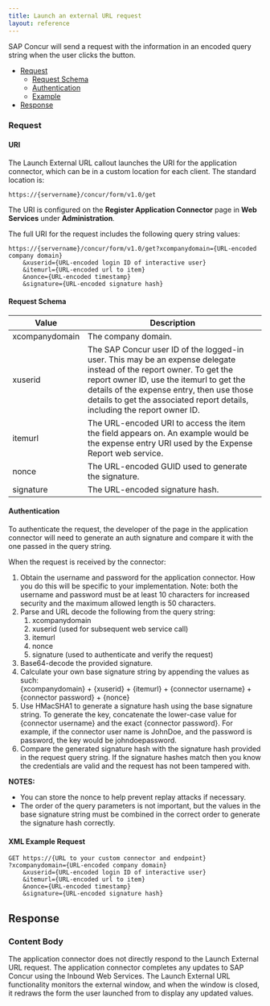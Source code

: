 ```yaml
---
title: Launch an external URL request
layout: reference
---
```


SAP Concur will send a request with the information in an encoded query string when the user clicks the button.

* [Request](#request)
  * [Request Schema](#req-schema)
  * [Authentication](#authentication)
  * [Example](#req-example)
* [Response](#response)

### <a name="request"></a>Request

#### URI
The Launch External URL callout launches the URI for the application connector, which can be in a custom location for each client. The standard location is:

`https://{servername}/concur/form/v1.0/get`

The URI is configured on the **Register Application Connector** page in **Web Services** under **Administration**.

The full URI for the request includes the following query string values:

```
https://{servername}/concur/form/v1.0/get?xcompanydomain={URL-encoded company domain}
    &xuserid={URL-encoded login ID of interactive user}
    &itemurl={URL-encoded url to item}
    &nonce={URL-encoded timestamp}
    &signature={URL-encoded signature hash}
```

#### <a name="req-schema"></a>Request Schema

| Value | Description |
|-------|-------------|
|  xcompanydomain |  The company domain. |  
|  xuserid |  The SAP Concur user ID of the logged-in user. This may be an expense delegate instead of the report owner. To get the report owner ID, use the itemurl to get the details of the expense entry, then use those details to get the associated report details, including the report owner ID. |
|  itemurl |  The URL-encoded URI to access the item the field appears on. An example would be the expense entry URI used by the Expense Report web service. |
|  nonce |  The URL-encoded GUID used to generate the signature. |
|  signature |  The URL-encoded signature hash. |

#### <a name="authentication"></a>Authentication
To authenticate the request, the developer of the page in the application connector will need to generate an auth signature and compare it with the one passed in the query string.

When the request is received by the connector:

1. Obtain the username and password for the application connector. How you do this will be specific to your implementation. Note: both the username and password must be at least 10 characters for increased security and the maximum allowed length is 50 characters.
2. Parse and URL decode the following from the query string:
    1. xcompanydomain
    2. xuserid (used for subsequent web service call)
    3. itemurl
    4. nonce
    5. signature (used to authenticate and verify the request)
3. Base64-decode the provided signature.
4. Calculate your own base signature string by appending the values as such:  
{xcompanydomain} + {xuserid} + {itemurl} + {connector username} + {connector password} + {nonce}
5. Use HMacSHA1 to generate a signature hash using the base signature string. To generate the key, concatenate the lower-case value for {connector username} and the exact {connector password}. For example, if the connector user name is JohnDoe, and the password is password, the key would be johndoepassword.
6. Compare the generated signature hash with the signature hash provided in the request query string.
If the signature hashes match then you know the credentials are valid and the request has not been tampered with.

**NOTES:**

* You can store the nonce to help prevent replay attacks if necessary.
* The order of the query parameters is not important, but the values in the base signature string must be combined in the correct order to generate the signature hash correctly.


####  <a name="req-example"></a>XML Example Request

```
GET https://{URL to your custom connector and endpoint}
?xcompanydomain={URL-encoded company domain}
    &xuserid={URL-encoded login ID of interactive user}
    &itemurl={URL-encoded url to item}
    &nonce={URL-encoded timestamp}
    &signature={URL-encoded signature hash}
```

##  <a name="response"></a>Response

### Content Body
The application connector does not directly respond to the Launch External URL request. The application connector completes any updates to SAP Concur using the Inbound Web Services. The Launch External URL functionality monitors the external window, and when the window is closed, it redraws the form the user launched from to display any updated values.
